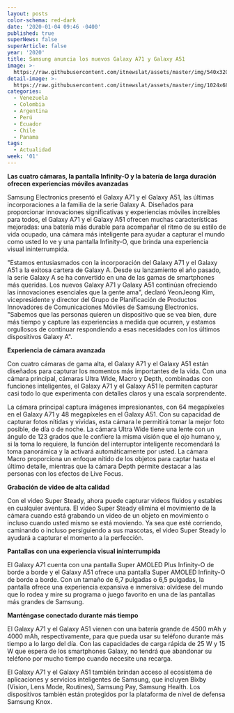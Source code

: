 ```yaml
---
layout: posts
color-schema: red-dark
date: '2020-01-04 09:46 -0400'
published: true
superNews: false
superArticle: false
year: '2020'
title: Samsung anuncia los nuevos Galaxy A71 y Galaxy A51
image: >-
  https://raw.githubusercontent.com/itnewslat/assets/master/img/540x320/Samsung-A71-A51-p.jpg
detail-image: >-
  https://raw.githubusercontent.com/itnewslat/assets/master/img/1024x680/Samsung-A71-A51-g.jpg
categories:
  - Venezuela
  - Colombia
  - Argentina
  - Perú
  - Ecuador
  - Chile
  - Panama
tags:
  - Actualidad
week: '01'
---
```

**Las cuatro cámaras, la pantalla Infinity-O y la batería de larga duración ofrecen experiencias móviles avanzadas**

Samsung Electronics presentó el Galaxy A71 y el Galaxy A51, las últimas incorporaciones a la familia de la serie Galaxy A. Diseñados para proporcionar innovaciones significativas y experiencias móviles increíbles para todos, el Galaxy A71 y el Galaxy A51 ofrecen muchas características mejoradas: una batería más durable para acompañar el ritmo de su estilo de vida ocupado, una cámara más inteligente para ayudar a capturar el mundo como usted lo ve y una pantalla Infinity-O, que brinda una experiencia visual ininterrumpida.
 
"Estamos entusiasmados con la incorporación del Galaxy A71 y el Galaxy A51 a la exitosa cartera de Galaxy A. Desde su lanzamiento el año pasado, la serie Galaxy A se ha convertido en una de las gamas de smartphones más queridas. Los nuevos Galaxy A71 y Galaxy A51 continúan ofreciendo las innovaciones esenciales que la gente ama", declaró YeonJeong Kim, vicepresidente y director del Grupo de Planificación de Productos Innovadores de Comunicaciones Móviles de Samsung Electronics. "Sabemos que las personas quieren un dispositivo que se vea bien, dure más tiempo y capture las experiencias a medida que ocurren, y estamos orgullosos de continuar respondiendo a esas necesidades con los últimos dispositivos Galaxy A".
 
**Experiencia de cámara avanzada**

Con cuatro cámaras de gama alta, el Galaxy A71 y el Galaxy A51 están diseñados para capturar los momentos más importantes de la vida. Con una cámara principal, cámaras Ultra Wide, Macro y Depth, combinadas con funciones inteligentes, el Galaxy A71 y el Galaxy A51 le permiten capturar casi todo lo que experimenta con detalles claros y una escala sorprendente.
 
La cámara principal captura imágenes impresionantes, con 64 megapíxeles en el Galaxy A71 y 48 megapíxeles en el Galaxy A51. Con su capacidad de capturar fotos nítidas y vívidas, esta cámara le permitirá tomar la mejor foto posible, de día o de noche. La cámara Ultra Wide tiene una lente con un ángulo de 123 grados que le confiere la misma visión que el ojo humano y, si la toma lo requiere, la función del interruptor inteligente recomendará la toma panorámica y la activará automáticamente por usted. La cámara Macro proporciona un enfoque nítido de los objetos para captar hasta el último detalle, mientras que la cámara Depth permite destacar a las personas con los efectos de Live Focus.
 
**Grabación de video de alta calidad**

Con el video Super Steady, ahora puede capturar videos fluidos y estables en cualquier aventura. El video Super Steady elimina el movimiento de la cámara cuando está grabando un video de un objeto en movimiento o incluso cuando usted mismo se está moviendo. Ya sea que esté corriendo, caminando o incluso persiguiendo a sus mascotas, el video Super Steady lo ayudará a capturar el momento a la perfección.
 
**Pantallas con una experiencia visual ininterrumpida**

El Galaxy A71 cuenta con una pantalla Super AMOLED Plus Infinity-O de borde a borde y el Galaxy A51 ofrece una pantalla Super AMOLED Infinity-O de borde a borde. Con un tamaño de 6,7 pulgadas o 6,5 pulgadas, la pantalla ofrece una experiencia expansiva e inmersiva: olvídese del mundo que lo rodea y mire su programa o juego favorito en una de las pantallas más grandes de Samsung.
 
**Manténgase conectado durante más tiempo**

El Galaxy A71 y el Galaxy A51 vienen con una batería grande de 4500 mAh y 4000 mAh, respectivamente, para que pueda usar su teléfono durante más tiempo a lo largo del día. Con las capacidades de carga rápida de 25 W y 15 W que espera de los smartphones Galaxy, no tendrá que abandonar su teléfono por mucho tiempo cuando necesite una recarga.
 
El Galaxy A71 y el Galaxy A51 también brindan acceso al ecosistema de aplicaciones y servicios inteligentes de Samsung, que incluyen Bixby (Vision, Lens Mode, Routines), Samsung Pay, Samsung Health. Los dispositivos también están protegidos por la plataforma de nivel de defensa Samsung Knox.